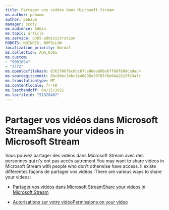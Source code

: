 ```yaml
---
title: Partager vos vidéos dans Microsoft Stream
ms.author: pebaum
author: pebaum
manager: scotv
ms.audience: Admin
ms.topic: article
ms.service: o365-administration
ROBOTS: NOINDEX, NOFOLLOW
localization_priority: Normal
ms.collection: Adm_O365
ms.custom:
- "9001694"
- "3772"
ms.openlocfilehash: 8363706fbc6dc87ce06ead90a6ff68f809ca9ac4
ms.sourcegitcommit: 8bc60ec34bc1e40685e3976576e04a2623f63a7c
ms.translationtype: MT
ms.contentlocale: fr-FR
ms.lasthandoff: 04/15/2021
ms.locfileid: "51828402"
---
```

# <a name="share-your-videos-in-microsoft-stream"></a><span data-ttu-id="0241a-102">Partager vos vidéos dans Microsoft Stream</span><span class="sxs-lookup"><span data-stu-id="0241a-102">Share your videos in Microsoft Stream</span></span>

<span data-ttu-id="0241a-103">Vous pouvez partager des vidéos dans Microsoft Stream avec des personnes qui n'y ont pas accès autrement.</span><span class="sxs-lookup"><span data-stu-id="0241a-103">You may want to share videos in Microsoft Stream with people who don't otherwise have access.</span></span> <span data-ttu-id="0241a-104">Il existe différentes façons de partager vos vidéos :</span><span class="sxs-lookup"><span data-stu-id="0241a-104">There are various ways to share your videos:</span></span>

- [<span data-ttu-id="0241a-105">Partager vos vidéos dans Microsoft Stream</span><span class="sxs-lookup"><span data-stu-id="0241a-105">Share your videos in Microsoft Stream</span></span>](https://docs.microsoft.com/stream/portal-share-video)

- [<span data-ttu-id="0241a-106">Autorisations sur votre vidéo</span><span class="sxs-lookup"><span data-stu-id="0241a-106">Permissions on your video</span></span>](https://docs.microsoft.com/stream/portal-share-video#permissions-on-your-video)
